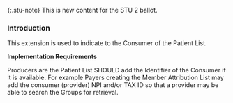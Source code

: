{:.stu-note}
This is new content for the STU 2 ballot. 

### Introduction

This extension is used to indicate to the Consumer of the Patient List. 


**Implementation Requirements**

Producers are the Patient List SHOULD add the Identifier of the Consumer if it is available. For example Payers creating the Member Attribution List may add the consumer (provider) NPI and/or TAX ID so that a provider may be able to search the Groups for retrieval.

